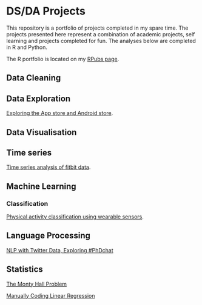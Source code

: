 # DS/DA Projects


This repository is a portfolio of projects completed in my spare time. The projects presented here represent a combination of academic projects, self learning and projects completed for fun. The analyses below are completed in R and Python. 


The R portfolio is located on my [RPubs page](https://rpubs.com/rudriscube).

## Data Cleaning

## Data Exploration

[Exploring the App store and Android store](https://github.com/RJODRISCOLL/Exploratory-analysis-of-apps-store-data/tree/master).


## Data Visualisation 



## Time series 
 [Time series analysis of fitbit data](https://github.com/RJODRISCOLL/FB-time-series).






## Machine Learning





### Classification 

[Physical activity classification using wearable sensors](https://github.com/RJODRISCOLL/Classification-of-physical-activity-).






## Language Processing 
[NLP with Twitter Data, Exploring #PhDchat](https://github.com/RJODRISCOLL/NLP-with-twitter-data)


## Statistics 

[The Monty Hall Problem](https://github.com/RJODRISCOLL/Monty-Hall-Problem) 

[Manually Coding Linear Regression](https://github.com/RJODRISCOLL/Linear-regression)


